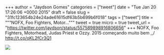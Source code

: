 
+++
author = "Jaydson Gomes"
categories = ["tweet"]
date = "Tue Jan 20 17:26:06 +0000 2015"
draft = false
slug = "31fc123654b24e24ade61615df63b5b699b6f018"
tags = ["tweet"]
title = """NOFX, Foo Fighters, Motor..."""
tweet = true
micro = true
tweet_url = "https://twitter.com/jaydson/status/557589898916806656"
+++
NOFX, Foo Fighters, Motorhead, Judas Priest e Ozzy. 2015 começando muito bem  \,,/ http://t.co/oKL2fCr3Q1

![](/images/tweet-media/557589898916806656-B7z1DZ6IgAAQLI0.jpg)